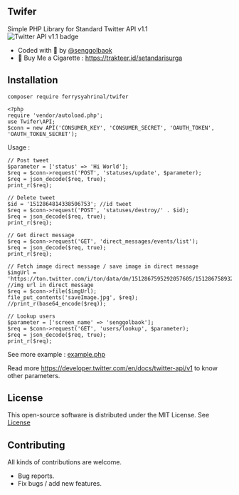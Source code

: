 ## Twifer
Simple PHP Library for Standard Twitter API v1.1<br>
<img src="https://img.shields.io/endpoint?url=https%3A%2F%2Ftwbadges.glitch.me%2Fbadges%2Fstandard" alt="Twitter API v1.1 badge" crossorigin="anonymous">
- Coded with :smoking: by [@senggolbaok](https://twitter.com/senggolbaok)
- :smoking: Buy Me a Cigarette : https://trakteer.id/setandarisurga

## Installation
```
composer require ferrysyahrinal/twifer
```

```
<?php
require 'vendor/autoload.php';
use Twifer\API;
$conn = new API('CONSUMER_KEY', 'CONSUMER_SECRET', 'OAUTH_TOKEN', 'OAUTH_TOKEN_SECRET');
```


Usage :
```
// Post tweet
$parameter = ['status' => 'Hi World'];
$req = $conn->request('POST', 'statuses/update', $parameter);
$req = json_decode($req, true);
print_r($req);
```

```
// Delete tweet
$id = '1512864814338506753'; //id tweet
$req = $conn->request('POST', 'statuses/destroy/' . $id);
$req = json_decode($req, true);
print_r($req);
```

```
// Get direct message
$req = $conn->request('GET', 'direct_messages/events/list');
$req = json_decode($req, true);
print_r($req);
```

```
// Fetch image direct message / save image in direct message
$imgUrl = 'https://ton.twitter.com/i/ton/data/dm/1512867595292057605/1512867589323882496/_6uELIwA.png'; //img url in direct message
$req = $conn->file($imgUrl);
file_put_contents('saveImage.jpg', $req);
//print_r(base64_encode($req));
```

```
// Lookup users
$parameter = ['screen_name' => 'senggolbaok'];
$req = $conn->request('GET', 'users/lookup', $parameter);
$req = json_decode($req, true);
print_r($req);
```

See more example : [example.php](example.php)

Read more https://developer.twitter.com/en/docs/twitter-api/v1 to know other parameters.

## License
This open-source software is distributed under the MIT License. See [License](LICENSE)

## Contributing
All kinds of contributions are welcome.
- Bug reports.
- Fix bugs / add new features.
